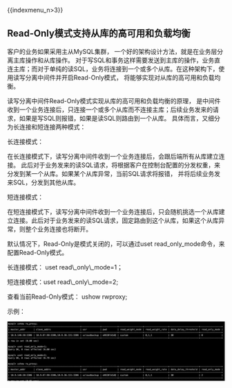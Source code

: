 {{indexmenu_n>3}}

## Read-Only模式支持从库的高可用和负载均衡

客户的业务如果采用主从MySQL集群， 一个好的架构设计方法，就是在业务层分离主库操作和从库操作。
对于写SQL和事务这样需要发送到主库的操作，业务直连主库；而对于单纯的读SQL，业务将连接到一个或多个从库。在这种架构下，使用读写分离中间件并开启Read-Only模式，
将能够实现对从库的高可用和负载均衡。

读写分离中间件Read-Only模式实现从库的高可用和负载均衡的原理，
是中间件收到一个业务连接后，只连接一个或多个从库而不连接主库；后续业务发来的请求，如果是写SQL则报错，如果是读SQL则路由到一个从库。
具体而言，又细分为长连接和短连接两种模式：

长连接模式：

在长连接模式下，读写分离中间件收到一个业务连接后，会跟后端所有从库建立连接。
此后对于业务发来的读SQL请求，将根据客户在控制台配置的分发权重，来分发到某一个从库。如果某个从库异常，当前SQL请求将报错，
并将后续业务发来SQL，分发到其他从库。

短连接模式：

在短连接模式下，读写分离中间件收到一个业务连接后，只会随机挑选一个从库建立连接。此后对于业务发来的读SQL请求，固定路由到这个从库，如果这个从库异常，则整个业务连接也将断开。

默认情况下，Read-Only是模式关闭的，可以通过uset read\_only\_mode命令，来配置Read-Only模式。

长连接模式： uset read\\\_only\\\_mode=1；

短连接模式：uset read\\\_only\\\_mode=2;

查看当前Read-Only模式： ushow rwproxy;

示例：

![image](/images/RW009.png)
